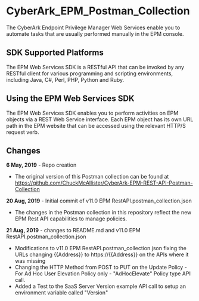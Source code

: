 # CyberArk_EPM_Postman_Collection
The CyberArk Endpoint Privilege Manager Web Services enable you to automate tasks that are usually performed manually in the EPM console.

## SDK Supported Platforms
The EPM Web Services SDK is a RESTful API that can be invoked by any RESTful client for various programming and scripting environments, including Java, C#, Perl, PHP, Python and Ruby.

## Using the EPM Web Services SDK
The EPM Web Services SDK enables you to perform activities on EPM objects via a REST Web Service interface. Each EPM object has its own URL path in the EPM website that can be accessed using the relevant HTTP/S request verb.

## Changes

**6 May, 2019** - Repo creation
- The original version of this Postman collection can be found at https://github.com/ChuckMcAllister/CyberArk-EPM-REST-API-Postman-Collection

**20 Aug, 2019** - Initial commit of v11.0 EPM RestAPI.postman_collection.json
- The changes in the Postman collection in this repository reflect the new EPM Rest API capabilities to manage policies.

**21 Aug, 2019** - changes to README.md and v11.0 EPM RestAPI.postman_collection.json
- Modifications to v11.0 EPM RestAPI.postman_collection.json fixing the URLs changing {{Address}} to https://{{Address}} on the APIs where it was missing
- Changing the HTTP Method from POST to PUT on the Update Policy - For Ad Hoc User Elevation Policy only - "AdHocElevate" Policy type API call.
- Added a Test to the SaaS Server Version example API call to setup an environment variable called "Version"